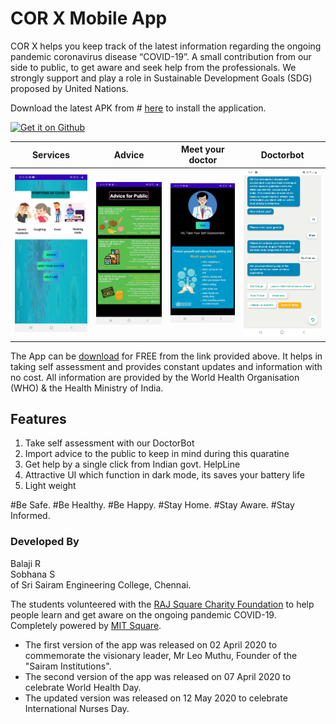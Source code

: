 # COR X Mobile App
COR X helps you keep track of the latest information regarding the ongoing pandemic coronavirus disease “COVID-19”. A small contribution from our side to public, to get aware and seek help from the professionals. We strongly support and play a role in Sustainable Development Goals (SDG) proposed by United Nations. 

Download the latest APK from # [here](https://github.com/Balaji-star/CORX_app/releases/download/v2.0/COR_X.apk) to install the application.

<td align="center"><a href="https://github.com/Balaji-star/CORX_app/releases/download/v2.0/COR_X.apk"><img src="https://user-images.githubusercontent.com/663460/26973090-f8fdc986-4d14-11e7-995a-e7c5e79ed925.png" alt="Get it on Github" height="68"></a></td>


Services | Advice  | Meet your doctor | Doctorbot
:-------------------------:|:-------------------------:|:-------------------------:|:-------------------------:
![image](https://github.com/Balaji-star/CORX_app/blob/master/home.jpg)  |  ![image](https://github.com/Balaji-star/CORX_app/blob/master/advice.jpg) |  ![image](https://github.com/Balaji-star/CORX_app/blob/master/Doctor.jpg) |  ![image](https://github.com/Balaji-star/CORX_app/blob/master/chatbot.jpg)


The App can be [download](https://github.com/Balaji-star/CORX_app/releases/download/v2.0/COR_X.apk) for FREE from the link provided above. It helps in taking self assessment and provides constant updates and information with no cost. All information are provided by the World Health Organisation (WHO) & the Health Ministry of India. 
## Features
1. Take self assessment with our DoctorBot
2. Import advice to the public to keep in mind during this quaratine
3. Get help by a single click from Indian govt. HelpLine
4. Attractive UI which function in dark mode, its saves your battery life
5. Light weight

#Be Safe. #Be Healthy. #Be Happy. 
#Stay Home. #Stay Aware. #Stay Informed.

### Developed By
Balaji R\
Sobhana S\
of Sri Sairam Engineering College, Chennai.

The students volunteered with the [RAJ Square Charity Foundation](https://www.rajsquare.com) to help people learn and get aware on the ongoing pandemic COVID-19. Completely powered by [MIT Square](https://www.mitsquare.com).

- The first version of the app was released on 02 April 2020 to commemorate the visionary leader, Mr Leo Muthu, Founder of the "Sairam Institutions".
- The second version of the app was released on 07 April 2020 to celebrate World Health Day.
- The updated version was released on 12 May 2020 to celebrate International Nurses Day. 


